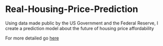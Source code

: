 # Real-Housing-Price-Prediction
Using data made public by the US Government and the Federal Reserve, I create a prediction model about the future of housing price affordability

For more detailed go [here](https://github.com/garrettcbert/Real-Housing-Price-Prediction/blob/main/HousingProjection.html)
